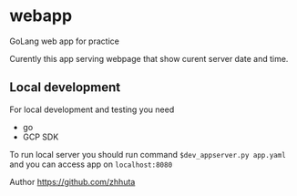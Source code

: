 # webapp
GoLang web app for practice

Curently this app serving webpage that show curent server date and time.

## Local development 
For local development and testing you need 
 * go 
 * GCP SDK

 To run local server you should run command
 ``` $dev_appserver.py app.yaml ```
 and you can access app on ```localhost:8080```
 
 Author https://github.com/zhhuta
